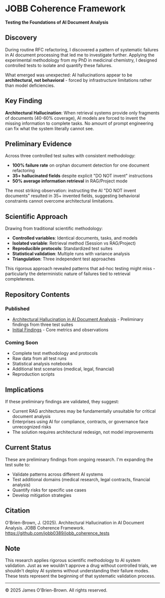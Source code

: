 # JOBB Coherence Framework

**Testing the Foundations of AI Document Analysis**

## Discovery

During routine RFC refactoring, I discovered a pattern of systematic failures in AI document processing that led me to investigate further. Applying the experimental methodology from my PhD in medicinal chemistry, I designed controlled tests to isolate and quantify these failures.

What emerged was unexpected: AI hallucinations appear to be **architectural, not behavioral** - forced by infrastructure limitations rather than model deficiencies.

## Key Finding

**Architectural Hallucination**: When retrieval systems provide only fragments of documents (40-60% coverage), AI models are forced to invent the missing information to complete tasks. No amount of prompt engineering can fix what the system literally cannot see.

## Preliminary Evidence

Across three controlled test suites with consistent methodology:

- **100% failure rate** on orphan document detection for one document refactoring
- **35+ hallucinated fields** despite explicit "DO NOT invent" instructions  
- **50% average information retrieval** in RAG/Project mode

The most striking observation: instructing the AI "DO NOT invent documents" resulted in 35+ invented fields, suggesting behavioral constraints cannot overcome architectural limitations.

## Scientific Approach

Drawing from traditional scientific methodology:
- **Controlled variables**: Identical documents, tasks, and models
- **Isolated variable**: Retrieval method (Session vs RAG/Project)
- **Reproducible protocols**: Standardized test suites
- **Statistical validation**: Multiple runs with variance analysis
- **Triangulation**: Three independent test approaches

This rigorous approach revealed patterns that ad-hoc testing might miss - particularly the deterministic nature of failures tied to retrieval completeness.

## Repository Contents

### Published
- [Architectural Hallucination in AI Document Analysis](./Phase_1/JOBB_coherence_test_1_constrained_refactoring/Architectural%20Hallucination%20in%20AI%20Document%20Analysis%20-%20A%20Unified%20Analysis%20of%20Three%20Empirical%20Test%20Suites.md) - Preliminary findings from three test suites
- [Initial Findings](./Phase_1/JOBB_coherence_test_1_constrained_refactoring/Initial_Findings.md) - Core metrics and observations

### Coming Soon
- Complete test methodology and protocols
- Raw data from all test runs
- Statistical analysis notebooks
- Additional test scenarios (medical, legal, financial)
- Reproduction scripts

## Implications

If these preliminary findings are validated, they suggest:
- Current RAG architectures may be fundamentally unsuitable for critical document analysis
- Enterprises using AI for compliance, contracts, or governance face unrecognized risks
- The solution requires architectural redesign, not model improvements

## Current Status

These are preliminary findings from ongoing research. I'm expanding the test suite to:
- Validate patterns across different AI systems
- Test additional domains (medical research, legal contracts, financial analysis)
- Quantify risks for specific use cases
- Develop mitigation strategies

## Citation

O'Brien-Brown, J. (2025). Architectural Hallucination in AI Document Analysis. 
JOBB Coherence Framework. https://github.com/jobb0389/jobb_coherence_tests


## Note

This research applies rigorous scientific methodology to AI system validation. Just as we wouldn't approve a drug without controlled trials, we shouldn't deploy AI systems without understanding their failure modes. These tests represent the beginning of that systematic validation process.

---

© 2025 James O'Brien-Brown. All rights reserved.
